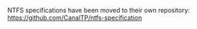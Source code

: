 NTFS specifications have been moved to their own repository: https://github.com/CanalTP/ntfs-specification
